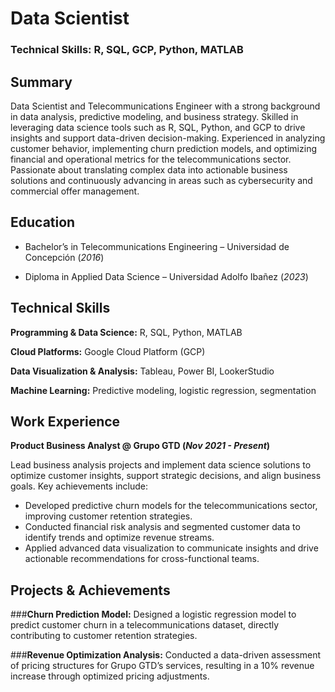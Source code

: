 # Data Scientist
### Technical Skills: R, SQL, GCP, Python, MATLAB

## Summary
Data Scientist and Telecommunications Engineer with a strong background in data analysis, predictive modeling, and business strategy. Skilled in leveraging data science tools such as R, SQL, Python, and GCP to drive insights and support data-driven decision-making. Experienced in analyzing customer behavior, implementing churn prediction models, and optimizing financial and operational metrics for the telecommunications sector. Passionate about translating complex data into actionable business solutions and continuously advancing in areas such as cybersecurity and commercial offer management.


## Education
- Bachelor’s in Telecommunications Engineering – Universidad de Concepción (_2016_)

- Diploma in Applied Data Science – Universidad Adolfo Ibañez (_2023_)

## Technical Skills
**Programming & Data Science:** R, SQL, Python, MATLAB

**Cloud Platforms:** Google Cloud Platform (GCP)

**Data Visualization & Analysis:** Tableau, Power BI, LookerStudio

**Machine Learning:** Predictive modeling, logistic regression, segmentation


## Work Experience

**Product Business Analyst @ Grupo GTD (_Nov 2021 - Present_)**

Lead business analysis projects and implement data science solutions to optimize customer insights, support strategic decisions, and align business goals. Key achievements include:

- Developed predictive churn models for the telecommunications sector, improving customer retention strategies.
- Conducted financial risk analysis and segmented customer data to identify trends and optimize revenue streams.
- Applied advanced data visualization to communicate insights and drive actionable recommendations for cross-functional teams.

## Projects & Achievements
###**Churn Prediction Model:** Designed a logistic regression model to predict customer churn in a telecommunications dataset, directly contributing to customer retention strategies.

###**Revenue Optimization Analysis:** Conducted a data-driven assessment of pricing structures for Grupo GTD’s services, resulting in a 10% revenue increase through optimized pricing adjustments.


